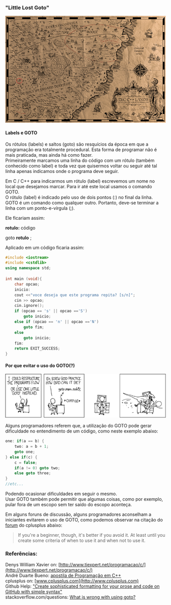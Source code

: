 ### "Little Lost Goto"

![Localização do mapa](https://github.com/mikael-85/paradigmas/blob/master/extras/figuras/cppmap.png)

#### Labels e GOTO

Os rótulos (labels) e saltos (goto) são resquícios da época em que a programação era totalmente procedural. Esta forma de programar não é mais praticada, mas ainda há como fazer.  
Primeiramente marcamos uma linha do código com um rótulo (também conhecido como label) e toda vez que quisermos voltar ou seguir até tal linha apenas indicamos onde o programa deve seguir.  

Em C / C++ para indicarmos um rótulo (label) escrevemos um nome no local que desejamos marcar. Para ir até este local usamos o comando GOTO.  
O rótulo (label) é indicado pelo uso de dois pontos (:) no final da linha.  
GOTO é um comando como qualquer outro. Portanto, deve-se terminar a linha com um ponto-e-vírgula (;). 

Ele ficariam assim:

**rotulo:**
código

goto **rotulo** ;

Aplicado em um código ficaria assim:

```C++
#include <iostream>
#include <cstdlib>
using namespace std;

int main (void){
    char opcao;
    inicio:
    cout <<"voce deseja que este programa repita? [s/n]";
    cin >> opcao;
    cin.ignore();
    if (opcao == 's' || opcao =='S')
        goto inicio;
    else if (opcao == 'n' || opcao =='N')
        goto fim;
    else
        goto inicio;
    fim:
    return EXIT_SUCCESS;
}
```

#### Por que evitar o uso do GOTO(?)

![Humor](https://github.com/mikael-85/paradigmas/blob/master/extras/figuras/goto.png)

Alguns programadores referem que, a utilização do GOTO pode gerar dificuldade no entendimento de um código, como neste exemplo abaixo: 

```C++
one: if(a == b) {
    two: a = b + 1;
    goto one;
} else if(c) {
    c = false;
    if(a != 0) goto two;
    else goto three;
}
//etc... 
```
Podendo ocasionar dificuldades em seguir o mesmo.  
Usar GOTO também pode permitir que algumas coisas, como por exemplo,  pular fora de um escopo sem ter saído do escopo aconteça.

Em alguns foruns de discussão, alguns programadores aconselham a iniciantes evitarem o uso de GOTO, como podemos observar na citação do [forum](http://www.cplusplus.com/forum/general/7608/) do cplusplus abaixo: 

>If you're a beginner, though, it's better if you avoid it. At least until you create some criteria of when to use it and when not to use it.



### Referências: 

Denys William Xavier on: [http://www.tiexpert.net/programacao/c/](http://www.tiexpert.net/programacao/c/)  
André Duarte Bueno: [apostila de Programação em C++](www.lmpt.ufsc.br)   
cplusplus on: [www.cplusplus.com](http://www.cplusplus.com)    
Github Help: ["Create sophisticated formatting for your prose and code on GitHub with simple syntax"](https://help.github.com/articles/basic-writing-and-formatting-syntax/)    
stackoverflow.com/questions: [What is wrong with using goto?](http://stackoverflow.com/questions/3517726/what-is-wrong-with-using-goto)


